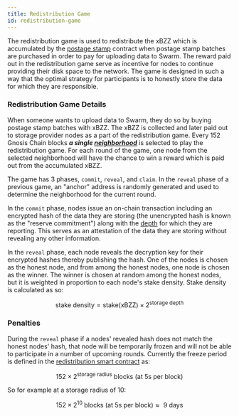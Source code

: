 ```yaml
---
title: Redistribution Game
id: redistribution-game
---
```


The redistribution game is used to redistribute the xBZZ which is accumulated by the [postage stamp](/docs/concepts/incentives/postage-stamps) contract when postage stamp batches are purchased in order to pay for uploading data to Swarm. The reward paid out in the redistribution game serve as incentive for nodes to continue providing their disk space to the network. The game is designed in such a way that the optimal strategy for participants is to honestly store the data for which they are responsible.

### Redistribution Game Details

When someone wants to upload data to Swarm, they do so by buying postage stamp batches with xBZZ. The xBZZ is collected and later paid out to storage provider nodes as a part of the redistribution game. Every 152 Gnosis Chain blocks ***a single [neighborhood](/docs/concepts/DISC/neighborhoods)*** is selected to play the redistribution game. For each round of the game, one node from the selected neighborhood will have the chance to win a reward which is paid out from the accumulated xBZZ. 

The game has 3 phases, `commit`, `reveal`, and `claim`. In the `reveal` phase of a previous game, an "anchor" address is randomly generated and used to determine the neighborhood for the current round. 

In the `commit` phase, nodes issue an on-chain transaction including an encrypted hash of the data they are storing (the unencrypted hash is known as the "reserve commitment") along with the [depth](/docs/references/glossary#2-area-of-responsibility-related-depths) for which they are reporting. This serves as an attestation of the data they are storing without revealing any other information.

In the `reveal` phase, each node reveals the decryption key for their encrypted hashes thereby publishing the hash. One of the nodes is chosen as the honest node, and from among the honest nodes, one node is chosen as the winner. The winner is chosen at random among the honest nodes, but it is weighted in proportion to each node's stake density. Stake density is calculated as so:

$$
\text{stake density} = \text{stake(xBZZ)} \times {2}^\text{storage depth}
$$


### Penalties

During the `reveal` phase if a nodes' revealed hash does not match the honest nodes' hash, that node will be temporarily frozen and will not be able to participate in a number of upcoming rounds. Currently the freeze period is defined in the [redistribution smart contract](https://github.com/ethersphere/storage-incentives/blob/master/src/Redistribution.sol#L536C1-L536C100) as:


$$
152 \times 2^\text{storage radius} \text{ blocks (at 5s per block)}
$$

So for example at a storage radius of 10:

$$
152 \times 2^{10} \text{ blocks (at 5s per block)} ≈ \text{ 9 days}
$$


